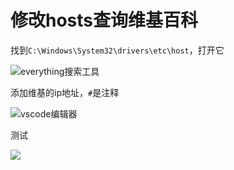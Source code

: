 # 修改hosts查询维基百科

找到`C:\Windows\System32\drivers\etc\host`，打开它

![everything&#x641C;&#x7D22;&#x5DE5;&#x5177;](https://raw.githubusercontent.com/loremwalker/fq-book/master/.gitbook/assets/2018-04-30_090747.png)

添加维基的ip地址，`#`是注释

![vscode&#x7F16;&#x8F91;&#x5668;](https://raw.githubusercontent.com/loremwalker/fq-book/master/.gitbook/assets/2018-04-30_091155.png)

测试

![](https://raw.githubusercontent.com/loremwalker/fq-book/master/.gitbook/assets/2018-04-30_092057.png)



